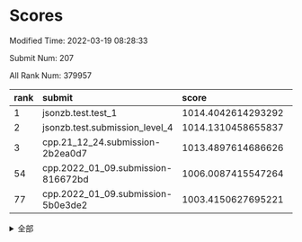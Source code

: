 # Scores

Modified Time: 2022-03-19 08:28:33

Submit Num: 207

All Rank Num: 379957

| rank |               submit               |       score        |       sigma        | pk_num |
| :--- | :--------------------------------- | :----------------- | :----------------- | :----- |
| 1    | jsonzb.test.test_1                 | 1014.4042614293292 | 0.8358996362741928 | 7342   |
| 2    | jsonzb.test.submission_level_4     | 1014.1310458655837 | 0.8189797009620304 | 7344   |
| 3    | cpp.21_12_24.submission-2b2ea0d7   | 1013.4897614686626 | 0.7780521251889317 | 7337   |
| 54   | cpp.2022_01_09.submission-816672bd | 1006.0087415547264 | 0.7366948709651686 | 7341   |
| 77   | cpp.2022_01_09.submission-5b0e3de2 | 1003.4150627695221 | 0.7116019320390474 | 7337   |


<details>
<summary>全部</summary>

| rank |                 submit                 |       score        |       sigma        | pk_num |
| :--- | :------------------------------------- | :----------------- | :----------------- | :----- |
| 1    | jsonzb.test.test_1                     | 1014.4042614293292 | 0.8358996362741928 | 7342   |
| 2    | jsonzb.test.submission_level_4         | 1014.1310458655837 | 0.8189797009620304 | 7344   |
| 3    | cpp.21_12_24.submission-2b2ea0d7       | 1013.4897614686626 | 0.7780521251889317 | 7337   |
| 4    | gobigger.level_3.submission_level_3_33 | 1011.3578240571252 | 0.786087388638081  | 7344   |
| 5    | gobigger.level_3.submission_level_3_11 | 1011.2610486277638 | 0.7714077528206419 | 7344   |
| 6    | gobigger.level_3.submission_level_3_18 | 1011.2608822741273 | 0.7562770411430108 | 7338   |
| 7    | gobigger.level_3.submission_level_3_36 | 1011.2067068713382 | 0.7610026665324794 | 7341   |
| 8    | gobigger.level_3.submission_level_3_27 | 1011.1468721068834 | 0.7567936681325731 | 7340   |
| 9    | gobigger.level_3.submission_level_3_25 | 1010.9877662801977 | 0.763118669000995  | 7344   |
| 10   | gobigger.level_3.submission_level_3_40 | 1010.9444103741466 | 0.7722687754223206 | 7345   |
| 11   | gobigger.level_3.submission_level_3_16 | 1010.9113635423645 | 0.8077069055838717 | 7339   |
| 12   | gobigger.level_3.submission_level_3_2  | 1010.8651293372521 | 0.748378392701932  | 7335   |
| 13   | gobigger.level_3.submission_level_3_37 | 1010.8392732042976 | 0.7646424666647303 | 7343   |
| 14   | gobigger.level_3.submission_level_3_29 | 1010.8049520078915 | 0.7612578556574928 | 7340   |
| 15   | gobigger.level_3.submission_level_3_42 | 1010.7562086436159 | 0.7630622110031469 | 7348   |
| 16   | gobigger.level_3.submission_level_3_20 | 1010.7113281388928 | 0.7813328770547606 | 7338   |
| 17   | gobigger.level_3.submission_level_3_43 | 1010.5918543378098 | 0.7890080160619579 | 7342   |
| 18   | gobigger.level_3.submission_level_3_24 | 1010.5748837199064 | 0.7525714490441437 | 7345   |
| 19   | gobigger.level_3.submission_level_3_14 | 1010.5535807396897 | 0.7692087310923151 | 7341   |
| 20   | gobigger.level_3.submission_level_3_39 | 1010.4791043302289 | 0.7569673118492977 | 7343   |
| 21   | gobigger.level_3.submission_level_3_3  | 1010.3278451274108 | 0.7677521808268191 | 7346   |
| 22   | gobigger.level_3.submission_level_3_15 | 1010.2948259319377 | 0.7632200911077331 | 7338   |
| 23   | gobigger.level_3.submission_level_3_49 | 1010.2182554491575 | 0.7346023955794758 | 7342   |
| 24   | gobigger.level_3.submission_level_3_23 | 1010.2125217471778 | 0.7712879052892617 | 7341   |
| 25   | gobigger.level_3.submission_level_3_44 | 1010.2058078366339 | 0.7590333700164981 | 7347   |
| 26   | gobigger.level_3.submission_level_3_46 | 1010.1899436379571 | 0.7544160410108635 | 7339   |
| 27   | gobigger.level_3.submission_level_3_31 | 1010.1508681134671 | 0.7710562045416387 | 7343   |
| 28   | gobigger.level_3.submission_level_3_8  | 1010.1317223788062 | 0.7689621851990566 | 7341   |
| 29   | gobigger.level_3.submission_level_3_26 | 1010.081112690879  | 0.7640848121596882 | 7337   |
| 30   | gobigger.level_3.submission_level_3_9  | 1010.0222154147189 | 0.752118730898148  | 7343   |
| 31   | gobigger.level_3.submission_level_3_38 | 1009.9375351540225 | 0.7744105230951546 | 7344   |
| 32   | gobigger.level_3.submission_level_3_21 | 1009.8248512126602 | 0.7535820449665727 | 7342   |
| 33   | gobigger.level_3.submission_level_3_30 | 1009.7976884977168 | 0.7639690502014532 | 7346   |
| 34   | gobigger.level_3.submission_level_3_0  | 1009.7975239559518 | 0.7564370476269201 | 7340   |
| 35   | gobigger.level_3.submission_level_3_5  | 1009.7652544674198 | 0.7639237459673269 | 7343   |
| 36   | gobigger.level_3.submission_level_3_17 | 1009.6962128232517 | 0.755616765698703  | 7343   |
| 37   | gobigger.level_3.submission_level_3_28 | 1009.6421271056558 | 0.7472070650254135 | 7341   |
| 38   | gobigger.level_3.submission_level_3_7  | 1009.5945534391856 | 0.7647925614691077 | 7346   |
| 39   | gobigger.level_3.submission_level_3_1  | 1009.4677226906914 | 0.7439735924177875 | 7345   |
| 40   | gobigger.level_3.submission_level_3_19 | 1009.4417026815456 | 0.7537752368193747 | 7340   |
| 41   | gobigger.level_3.submission_level_3_47 | 1009.372889599831  | 0.7635895113168574 | 7343   |
| 42   | gobigger.level_3.submission_level_3_48 | 1009.3473879450339 | 0.7602221043845513 | 7340   |
| 43   | gobigger.level_3.submission_level_3_34 | 1009.3272526406371 | 0.7525756010342319 | 7340   |
| 44   | gobigger.level_3.submission_level_3_6  | 1009.2948973999531 | 0.7540806227433403 | 7347   |
| 45   | gobigger.level_3.submission_level_3_10 | 1009.207233638713  | 0.7523124155590537 | 7337   |
| 46   | gobigger.level_3.submission_level_3_41 | 1009.1269445602054 | 0.7252711946960044 | 7338   |
| 47   | gobigger.level_3.submission_level_3_35 | 1008.9503251488878 | 0.7501620407338718 | 7344   |
| 48   | gobigger.level_3.submission_level_3_45 | 1008.9230178474959 | 0.7517451301932302 | 7341   |
| 49   | gobigger.level_3.submission_level_3_22 | 1008.9004997999067 | 0.733864156708752  | 7336   |
| 50   | gobigger.level_3.submission_level_3_32 | 1008.8527260579741 | 0.7546871531603553 | 7342   |
| 51   | gobigger.level_3.submission_level_3_13 | 1008.6517388498044 | 0.7391318151264246 | 7343   |
| 52   | gobigger.level_3.submission_level_3_12 | 1008.6272593338973 | 0.730320719743142  | 7343   |
| 53   | gobigger.level_3.submission_level_3_4  | 1008.5937813325444 | 0.7401051420479139 | 7343   |
| 54   | cpp.2022_01_09.submission-816672bd     | 1006.0087415547264 | 0.7366948709651686 | 7341   |
| 55   | gobigger.level_1.submission_level_1_46 | 1004.9356605795602 | 0.7168395221537635 | 7347   |
| 56   | gobigger.level_1.submission_level_1_5  | 1004.9164909803717 | 0.7188180584540719 | 7338   |
| 57   | gobigger.level_1.submission_level_1_32 | 1004.8627446087665 | 0.7302489350052537 | 7340   |
| 58   | gobigger.level_1.submission_level_1_28 | 1004.8388969842205 | 0.7203130394067868 | 7339   |
| 59   | gobigger.level_1.submission_level_1_34 | 1004.6585118014501 | 0.7480983390115307 | 7346   |
| 60   | gobigger.level_1.submission_level_1_43 | 1004.4013601395839 | 0.7100009534441971 | 7343   |
| 61   | gobigger.level_1.submission_level_1_49 | 1004.3444957660346 | 0.711991067367543  | 7335   |
| 62   | gobigger.level_1.submission_level_1_3  | 1004.3137247841188 | 0.7249785750633293 | 7337   |
| 63   | gobigger.level_1.submission_level_1_37 | 1004.3071628787153 | 0.708170920832743  | 7344   |
| 64   | gobigger.level_1.submission_level_1_14 | 1004.2480957726079 | 0.7175571576693016 | 7343   |
| 65   | gobigger.level_1.submission_level_1_17 | 1004.0552338733105 | 0.7157282988195696 | 7346   |
| 66   | gobigger.level_1.submission_level_1_22 | 1003.9590166567183 | 0.7128667785726933 | 7340   |
| 67   | gobigger.level_1.submission_level_1_19 | 1003.8260115387476 | 0.7228746964883138 | 7343   |
| 68   | gobigger.level_1.submission_level_1_21 | 1003.8251510532127 | 0.7255464935029653 | 7345   |
| 69   | gobigger.level_1.submission_level_1_23 | 1003.798849104517  | 0.7040560080364521 | 7340   |
| 70   | gobigger.level_1.submission_level_1_35 | 1003.7984454123568 | 0.7226309766637107 | 7342   |
| 71   | gobigger.level_1.submission_level_1_45 | 1003.7804896714595 | 0.7127490010445291 | 7344   |
| 72   | gobigger.level_1.submission_level_1_18 | 1003.7230233007667 | 0.7173048847849488 | 7339   |
| 73   | gobigger.level_1.submission_level_1_26 | 1003.710354571859  | 0.7200084929328451 | 7345   |
| 74   | gobigger.level_1.submission_level_1_36 | 1003.5161680006532 | 0.706339828760444  | 7340   |
| 75   | gobigger.level_1.submission_level_1_40 | 1003.4833522604506 | 0.7219214609309097 | 7341   |
| 76   | gobigger.level_1.submission_level_1_25 | 1003.455477164351  | 0.7149110738337172 | 7342   |
| 77   | cpp.2022_01_09.submission-5b0e3de2     | 1003.4150627695221 | 0.7116019320390474 | 7337   |
| 78   | gobigger.level_1.submission_level_1_31 | 1003.4022493166376 | 0.7224304999461483 | 7346   |
| 79   | gobigger.level_1.submission_level_1_44 | 1003.3852102594464 | 0.7183146243789793 | 7340   |
| 80   | gobigger.level_1.submission_level_1_38 | 1003.3841182031708 | 0.7090964476352528 | 7340   |
| 81   | gobigger.level_1.submission_level_1_8  | 1003.3357650768448 | 0.7261410239877957 | 7341   |
| 82   | gobigger.level_1.submission_level_1_1  | 1003.2934711834803 | 0.7281075423562421 | 7343   |
| 83   | gobigger.level_1.submission_level_1_9  | 1003.28301771389   | 0.7219275397564333 | 7343   |
| 84   | gobigger.level_1.submission_level_1_7  | 1003.2811780355805 | 0.7027393499190675 | 7342   |
| 85   | gobigger.level_1.submission_level_1_2  | 1003.229507818706  | 0.7291017314456861 | 7346   |
| 86   | gobigger.level_1.submission_level_1_16 | 1003.2204481866194 | 0.7146792440426728 | 7342   |
| 87   | gobigger.level_1.submission_level_1_20 | 1003.202251763653  | 0.7148561457139699 | 7345   |
| 88   | gobigger.level_1.submission_level_1_6  | 1003.0650800460196 | 0.7195070146441682 | 7345   |
| 89   | gobigger.level_1.submission_level_1_48 | 1003.0329262224578 | 0.7120594721816894 | 7345   |
| 90   | gobigger.level_1.submission_level_1_15 | 1002.9673576722801 | 0.7117119809914951 | 7346   |
| 91   | gobigger.level_1.submission_level_1_29 | 1002.9515637009712 | 0.7090812654019932 | 7341   |
| 92   | gobigger.level_1.submission_level_1_0  | 1002.6876336973837 | 0.715479102016411  | 7347   |
| 93   | gobigger.level_1.submission_level_1_24 | 1002.6834164483952 | 0.7189756535856948 | 7339   |
| 94   | gobigger.level_1.submission_level_1_39 | 1002.5536675274491 | 0.7188725652394355 | 7344   |
| 95   | gobigger.level_1.submission_level_1_12 | 1002.5160912963531 | 0.7206355604850638 | 7345   |
| 96   | gobigger.level_1.submission_level_1_33 | 1002.5150274071805 | 0.7100395749556976 | 7346   |
| 97   | gobigger.level_1.submission_level_1_4  | 1002.4910522604606 | 0.7132461422177396 | 7340   |
| 98   | gobigger.level_1.submission_level_1_13 | 1002.4587724465466 | 0.7078156107998651 | 7343   |
| 99   | gobigger.level_1.submission_level_1_10 | 1002.2474935934612 | 0.7279695157531568 | 7343   |
| 100  | gobigger.level_1.submission_level_1_42 | 1002.2212152295846 | 0.7144076920123962 | 7340   |
| 101  | gobigger.level_1.submission_level_1_41 | 1002.2194953547624 | 0.7170231931070357 | 7343   |
| 102  | gobigger.level_1.submission_level_1_47 | 1002.1300925116889 | 0.7160129281640204 | 7338   |
| 103  | gobigger.level_1.submission_level_1_27 | 1002.0728900785211 | 0.7088845437962598 | 7340   |
| 104  | gobigger.level_1.submission_level_1_11 | 1001.8414537444714 | 0.7151187856812422 | 7341   |
| 105  | gobigger.level_1.submission_level_1_30 | 1001.498507493245  | 0.7100721421881315 | 7341   |
| 106  | gobigger.random.submission_random_42   | 997.0606167621487  | 0.7128987353364235 | 7345   |
| 107  | gobigger.random.submission_random_1    | 996.9723869831328  | 0.7054043086453525 | 7341   |
| 108  | gobigger.random.submission_random_8    | 996.9369482239744  | 0.7139267728068079 | 7347   |
| 109  | gobigger.random.submission_random_0    | 996.9113174781934  | 0.707936715634486  | 7344   |
| 110  | gobigger.random.submission_random_23   | 996.777335575329   | 0.7073880776076458 | 7348   |
| 111  | gobigger.random.submission_random_31   | 996.6661695805175  | 0.7155219261280577 | 7347   |
| 112  | gobigger.random.submission_random_15   | 996.6429760583031  | 0.7085789346746113 | 7346   |
| 113  | gobigger.random.submission_random_26   | 996.6210649753685  | 0.7058033703642853 | 7345   |
| 114  | gobigger.random.submission_random_48   | 996.5326185207161  | 0.7100441761086459 | 7337   |
| 115  | gobigger.random.submission_random_40   | 996.5143362141571  | 0.7161421743899095 | 7342   |
| 116  | gobigger.random.submission_random_28   | 996.5127912116719  | 0.7069088376781388 | 7345   |
| 117  | gobigger.random.submission_random_49   | 996.48767384239    | 0.7086701840930484 | 7341   |
| 118  | gobigger.random.submission_random_30   | 996.4547861202466  | 0.6983785304502427 | 7345   |
| 119  | gobigger.random.submission_random_47   | 996.4021433201838  | 0.7122504831102531 | 7339   |
| 120  | gobigger.random.submission_random_43   | 996.3773859251208  | 0.7039608518841962 | 7344   |
| 121  | gobigger.random.submission_random_11   | 996.1303091970817  | 0.71083092939578   | 7343   |
| 122  | gobigger.random.submission_random_24   | 996.076670434617   | 0.7172484878419441 | 7345   |
| 123  | gobigger.random.submission_random_27   | 996.0259398770454  | 0.7106237308620833 | 7342   |
| 124  | gobigger.random.submission_random_34   | 996.024267745012   | 0.6951127392115098 | 7342   |
| 125  | gobigger.random.submission_random_3    | 996.0184839602874  | 0.7174921446251106 | 7343   |
| 126  | gobigger.random.submission_random_33   | 996.0086306317503  | 0.7099291303755112 | 7343   |
| 127  | gobigger.random.submission_random_2    | 996.005979133182   | 0.7107533647564023 | 7345   |
| 128  | gobigger.random.submission_random_37   | 995.9838960807582  | 0.7063591805046555 | 7345   |
| 129  | gobigger.random.submission_random_5    | 995.9761482447266  | 0.7123877131385863 | 7341   |
| 130  | gobigger.random.submission_random_36   | 995.937844856935   | 0.7007788895571887 | 7345   |
| 131  | gobigger.random.submission_random_22   | 995.9290247565466  | 0.7044248358442154 | 7341   |
| 132  | gobigger.random.submission_random_12   | 995.9188734505983  | 0.705939671704295  | 7343   |
| 133  | gobigger.random.submission_random_41   | 995.9026891797075  | 0.7124527173012435 | 7344   |
| 134  | gobigger.random.submission_random_20   | 995.7967779312022  | 0.7121815850334992 | 7340   |
| 135  | gobigger.random.submission_random_10   | 995.7723323148371  | 0.7061461180773467 | 7340   |
| 136  | gobigger.random.submission_random_39   | 995.7699782837924  | 0.7194069349436998 | 7343   |
| 137  | gobigger.random.submission_random_35   | 995.769355361624   | 0.7014742374358521 | 7343   |
| 138  | gobigger.random.submission_random_13   | 995.7006488245111  | 0.6996770950730221 | 7342   |
| 139  | gobigger.random.submission_random_9    | 995.6709370718361  | 0.7266171295524209 | 7343   |
| 140  | gobigger.random.submission_random_32   | 995.6500033193141  | 0.7030485178174068 | 7341   |
| 141  | gobigger.random.submission_random_7    | 995.5804574068139  | 0.7033125411738488 | 7340   |
| 142  | gobigger.random.submission_random_21   | 995.5526917978267  | 0.7250339453834211 | 7344   |
| 143  | gobigger.random.submission_random_18   | 995.5380316717201  | 0.7094930486553405 | 7339   |
| 144  | gobigger.random.submission_random_44   | 995.5215133276803  | 0.7088345448578701 | 7346   |
| 145  | gobigger.random.submission_random_46   | 995.4934122224116  | 0.7298060376122152 | 7342   |
| 146  | gobigger.random.submission_random_25   | 995.4428669736255  | 0.7081899956865303 | 7345   |
| 147  | gobigger.random.submission_random_16   | 995.4401278555761  | 0.7175987679059871 | 7347   |
| 148  | gobigger.random.submission_random_17   | 995.4366825776223  | 0.7007269842449393 | 7340   |
| 149  | gobigger.random.submission_random_38   | 995.4356305710925  | 0.7143991085717888 | 7342   |
| 150  | gobigger.random.submission_random_4    | 995.3165557799898  | 0.7244356051179098 | 7343   |
| 151  | gobigger.random.submission_random_29   | 995.2697578582074  | 0.7329709442183098 | 7344   |
| 152  | gobigger.random.submission_random_6    | 995.2673509744085  | 0.7205340671947918 | 7340   |
| 153  | gobigger.random.submission_random_14   | 995.2428974391752  | 0.7087047818052378 | 7342   |
| 154  | gobigger.random.submission_random_45   | 995.0568851307149  | 0.7080501210574072 | 7340   |
| 155  | gobigger.random.submission_random_19   | 994.6088965545588  | 0.7054192500337656 | 7340   |
| 156  | gobigger.level_2.submission_level_2_28 | 993.6936264699192  | 0.738018961805164  | 7339   |
| 157  | gobigger.level_2.submission_level_2_37 | 993.4829157640338  | 0.7292262065803733 | 7338   |
| 158  | gobigger.level_2.submission_level_2_2  | 993.4686665375538  | 0.7335178328610804 | 7343   |
| 159  | gobigger.level_2.submission_level_2_6  | 993.0731007829072  | 0.7399425546905986 | 7339   |
| 160  | gobigger.level_2.submission_level_2_42 | 993.0399125650805  | 0.7474579005943918 | 7343   |
| 161  | gobigger.level_2.submission_level_2_24 | 992.9586188220202  | 0.741080113441373  | 7346   |
| 162  | gobigger.level_2.submission_level_2_7  | 992.8951069126268  | 0.7458502321135034 | 7339   |
| 163  | gobigger.level_2.submission_level_2_45 | 992.8888568658659  | 0.7410980572992482 | 7345   |
| 164  | gobigger.level_2.submission_level_2_32 | 992.8523577767518  | 0.742628595009784  | 7342   |
| 165  | gobigger.level_2.submission_level_2_3  | 992.8468715082539  | 0.7358266382055806 | 7343   |
| 166  | gobigger.level_2.submission_level_2_14 | 992.7880139878511  | 0.7426743957692388 | 7344   |
| 167  | gobigger.level_2.submission_level_2_43 | 992.5696186624307  | 0.7235513621807427 | 7346   |
| 168  | gobigger.level_2.submission_level_2_41 | 992.5182355632528  | 0.7396248127364253 | 7338   |
| 169  | gobigger.level_2.submission_level_2_39 | 992.4936811698947  | 0.726282056058386  | 7342   |
| 170  | gobigger.level_2.submission_level_2_10 | 992.4417566510796  | 0.7337898142054919 | 7339   |
| 171  | gobigger.level_2.submission_level_2_13 | 992.3730941457399  | 0.7324004271804218 | 7344   |
| 172  | gobigger.level_2.submission_level_2_29 | 992.3374251303952  | 0.7424302645033547 | 7343   |
| 173  | gobigger.level_2.submission_level_2_11 | 992.3298268541399  | 0.7262034259008721 | 7343   |
| 174  | gobigger.level_2.submission_level_2_9  | 992.3126972679653  | 0.7318739139333775 | 7340   |
| 175  | gobigger.level_2.submission_level_2_35 | 992.2928159619247  | 0.7291276118205686 | 7341   |
| 176  | gobigger.level_2.submission_level_2_22 | 992.282705189303   | 0.7465878620238546 | 7340   |
| 177  | gobigger.level_2.submission_level_2_49 | 992.2515771819789  | 0.7371295141498526 | 7346   |
| 178  | gobigger.level_2.submission_level_2_0  | 992.2219555136162  | 0.7359924160905998 | 7340   |
| 179  | gobigger.level_2.submission_level_2_38 | 992.1847700737756  | 0.7617226745997984 | 7345   |
| 180  | gobigger.level_2.submission_level_2_1  | 992.0659890919185  | 0.7322798739227715 | 7347   |
| 181  | gobigger.level_2.submission_level_2_34 | 992.0540558284322  | 0.7492112048182515 | 7342   |
| 182  | gobigger.level_2.submission_level_2_46 | 992.0071538255095  | 0.7672449321766553 | 7342   |
| 183  | gobigger.level_2.submission_level_2_36 | 992.0056061086713  | 0.7455898957398494 | 7343   |
| 184  | gobigger.level_2.submission_level_2_18 | 991.9531130764581  | 0.7530496826275555 | 7339   |
| 185  | gobigger.level_2.submission_level_2_23 | 991.9441185570246  | 0.7745160908141239 | 7342   |
| 186  | gobigger.level_2.submission_level_2_47 | 991.8622961915124  | 0.7535340096476779 | 7337   |
| 187  | gobigger.level_2.submission_level_2_48 | 991.834801223456   | 0.7733970730846303 | 7344   |
| 188  | gobigger.level_2.submission_level_2_26 | 991.8074491270904  | 0.7319500573551849 | 7342   |
| 189  | gobigger.level_2.submission_level_2_21 | 991.7516348660919  | 0.7581567540150214 | 7340   |
| 190  | gobigger.level_2.submission_level_2_31 | 991.6215699401587  | 0.7574123585162392 | 7343   |
| 191  | gobigger.level_2.submission_level_2_44 | 991.5191118481148  | 0.7587331600804222 | 7336   |
| 192  | gobigger.level_2.submission_level_2_15 | 991.488712648163   | 0.7654620576208175 | 7342   |
| 193  | gobigger.level_2.submission_level_2_19 | 991.3902939408666  | 0.7468376420750049 | 7341   |
| 194  | gobigger.level_2.submission_level_2_5  | 991.3836428249685  | 0.7369105567824467 | 7338   |
| 195  | gobigger.level_2.submission_level_2_20 | 991.2610753591184  | 0.7361369273125193 | 7342   |
| 196  | gobigger.level_2.submission_level_2_33 | 991.0808883985713  | 0.7456833088079552 | 7346   |
| 197  | gobigger.level_2.submission_level_2_4  | 991.0027145572193  | 0.7562290158129585 | 7343   |
| 198  | gobigger.level_2.submission_level_2_25 | 990.9772863915359  | 0.7585629864763843 | 7338   |
| 199  | gobigger.level_2.submission_level_2_16 | 990.9610748398484  | 0.7592513050302789 | 7341   |
| 200  | gobigger.level_2.submission_level_2_40 | 990.9272400095178  | 0.7594463353684123 | 7345   |
| 201  | gobigger.level_2.submission_level_2_27 | 990.7202485190979  | 0.7553053472430499 | 7346   |
| 202  | gobigger.level_2.submission_level_2_8  | 990.7178257946148  | 0.7598777803088126 | 7341   |
| 203  | gobigger.level_2.submission_level_2_12 | 990.688705014653   | 0.7768374806462428 | 7340   |
| 204  | gobigger.level_2.submission_level_2_30 | 989.85304556026    | 0.7616011786939938 | 7344   |
| 205  | gobigger.level_2.submission_level_2_17 | 989.6467430221493  | 0.773658021445522  | 7344   |
| 206  | gobigger.none.submission_none_0        | 977.0868846258999  | 1.3753338346743353 | 7336   |
| 207  | gobigger.none.submission_none_1        | 974.5631097306629  | 1.5928921567128889 | 7346   |

</details>